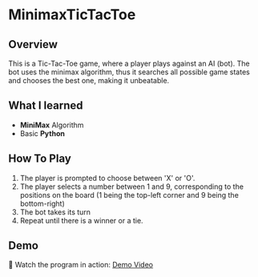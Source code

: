 # MinimaxTicTacToe

## Overview
This is a Tic-Tac-Toe game, where a player plays against an AI (bot). The bot uses the minimax algorithm, thus it searches all possible game states and chooses the best one, making it unbeatable.

## What I learned
- **MiniMax** Algorithm
- Basic **Python**

## How To Play
1. The player is prompted to choose between 'X' or 'O'.
2. The player selects a number between 1 and 9, corresponding to the positions on the board (1 being the top-left corner and 9 being the bottom-right)
3. The bot takes its turn
4. Repeat until there is a winner or a tie.

## Demo
🎥 Watch the program in action: [Demo Video](https://youtu.be/4KYpqT5wPN0)
